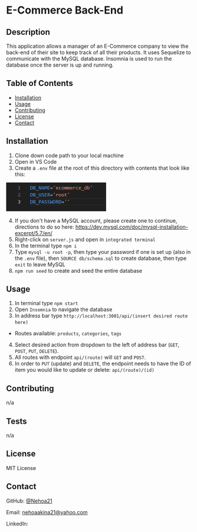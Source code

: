 
# E-Commerce Back-End

## Description

This application allows a manager of an E-Commerce company to view the back-end of their site to keep track of all their products. It uses Sequelize to communicate with the MySQL database. Insomnia is used to run the database once the server is up and running.

## Table of Contents
  * [Installation](#installation)
  * [Usage](#usage)
  * [Contributing](#contributing)
  * [License](#license)
  * [Contact](#contact)
## Installation

1) Clone down code path to your local machine 
2) Open in VS Code 
3) Create a `.env` file at the root of this directory with contents that look like this: 

![.env file](./Assets/envPic.png)

4) If you don't have a MySQL account, please create one to continue, directions to do so here: https://dev.mysql.com/doc/mysql-installation-excerpt/5.7/en/
5) Right-click on `server.js` and open in `integrated terminal` 
6) In the terminal type `npm i`
7) Type `mysql -u root -p`, then type your password if one is set up (also in the `.env` file), then `SOURCE db/schema.sql` to create database, then type `exit` to leave MySQL
8) `npm run seed` to create and seed the entire database

## Usage

1) In terminal type `npm start` 
2) Open `Insomnia` to navigate the database
3) In address bar type `http://localhost:3001/api/(insert desired route here)`
  - Routes available: `products`, `categories`, `tags`
4) Select desired action from dropdown to the left of address bar (`GET`, `POST`, `PUT`, `DELETE`).
5) All routes with endpoint `api/(route)` will `GET` and `POST`.
6) In order to `PUT` (update) and `DELETE`, the endpoint needs to have the ID of item you would like to update or delete: `api/(route)/(id)`
## Contributing

n/a

## Tests

n/a

## License

MIT License

## Contact

GitHub: [@Nehoa21](https://github.com/Nehoa21)

Email: nehoaakina21@yahoo.com

LinkedIn: 
